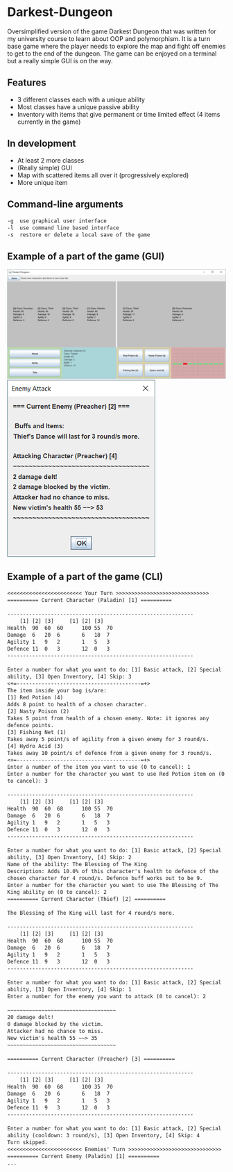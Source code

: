# Darkest-Dungeon
Oversimplified version of the game Darkest Dungeon that was written for my university course to learn about OOP and polymorphism. It is a turn base game where the player needs to explore the map and fight off enemies to get to the end of the dungeon. The game can be enjoyed on a terminal but a really simple GUI is on the way.

Features
-------------------------
* 3 different classes each with a unique ability
* Most classes have a unique passive ability
* Inventory with items that give permanent or time limited effect (4 items currently in the game)


In development
-------------------------
* At least 2 more classes
* (Really simple) GUI
* Map with scattered items all over it (progressively explored)
* More unique item

Command-line arguments
-------------------------
```text
-g	use graphical user interface
-l	use command line based interface
-s	restore or delete a local save of the game
```
Example of a part of the game (GUI)
-----------------------------------

![Alt text](Screenshots/screenshot1.PNG?raw=true "Main window")
![Alt text](Screenshots/screenshot2.PNG?raw=true "Information after attack")

Example of a part of the game (CLI)
-----------------------------------
```text
<<<<<<<<<<<<<<<<<<<<<<<< Your Turn >>>>>>>>>>>>>>>>>>>>>>>>>>>>>>
========== Current Character (Paladin) [1] ==========

------------------------------------------------------------
	[1]	[2]	[3]		[1]	[2]	[3]
Health	90	60	60		100	55	70
Damage	6	20	6		6	18	7
Agility	1	9	2		1	5	3
Defence	11	0	3		12	0	3
------------------------------------------------------------

Enter a number for what you want to do: [1] Basic attack, [2] Special ability, [3] Open Inventory, [4] Skip: 3
<+=----------------------------------------=+>
The item inside your bag is/are: 
[1] Red Potion (4)
Adds 8 point to health of a chosen character.
[2] Nasty Poison (2)
Takes 5 point from health of a chosen enemy. Note: it ignores any defence points.
[3] Fishing Net (1)
Takes away 5 point/s of agility from a given enemy for 3 round/s.
[4] Hydro Acid (3)
Takes away 10 point/s of defence from a given enemy for 3 round/s.
<+=----------------------------------------=+>
Enter a number of the item you want to use (0 to cancel): 1
Enter a number for the character you want to use Red Potion item on (0 to cancel): 3

------------------------------------------------------------
	[1]	[2]	[3]		[1]	[2]	[3]
Health	90	60	68		100	55	70
Damage	6	20	6		6	18	7
Agility	1	9	2		1	5	3
Defence	11	0	3		12	0	3
------------------------------------------------------------

Enter a number for what you want to do: [1] Basic attack, [2] Special ability, [3] Open Inventory, [4] Skip: 2
Name of the ability: The Blessing of The King
Description: Adds 10.0% of this character's health to defence of the chosen character for 4 round/s. Defence buff works out to be 9.
Enter a number for the character you want to use The Blessing of The King ability on (0 to cancel): 2
========== Current Character (Thief) [2] ==========

The Blessing of The King will last for 4 round/s more.

------------------------------------------------------------
	[1]	[2]	[3]		[1]	[2]	[3]
Health	90	60	68		100	55	70
Damage	6	20	6		6	18	7
Agility	1	9	2		1	5	3
Defence	11	9	3		12	0	3
------------------------------------------------------------

Enter a number for what you want to do: [1] Basic attack, [2] Special ability, [3] Open Inventory, [4] Skip: 1
Enter a number for the enemy you want to attack (0 to cancel): 2

~~~~~~~~~~~~~~~~~~~~~~~~~~~~~~~~~~~
20 damage delt!
0 damage blocked by the victim.
Attacker had no chance to miss.
New victim's health 55 ~~> 35
~~~~~~~~~~~~~~~~~~~~~~~~~~~~~~~~~~~

========== Current Character (Preacher) [3] ==========

------------------------------------------------------------
	[1]	[2]	[3]		[1]	[2]	[3]
Health	90	60	68		100	35	70
Damage	6	20	6		6	18	7
Agility	1	9	2		1	5	3
Defence	11	9	3		12	0	3
------------------------------------------------------------

Enter a number for what you want to do: [1] Basic attack, [2] Special ability (cooldown: 3 round/s), [3] Open Inventory, [4] Skip: 4
Turn skipped.
<<<<<<<<<<<<<<<<<<<<<<<< Enemies' Turn >>>>>>>>>>>>>>>>>>>>>>>>>>>>>>
========== Current Enemy (Paladin) [1] ==========
...
  ```
